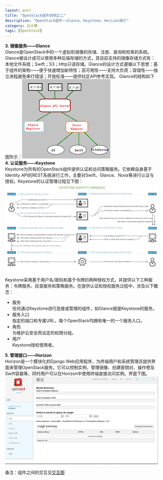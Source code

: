 ```yaml
---
layout: post
title: "OpenStack组件说明之二"
description: "OpenStack组件——Glance、Keystone、Horizon简介"
category: 云计算
tags: [OpenStack]
---
```


__3. 镜像服务——Glance__  
Glance是OpenStack中的一个虚拟机镜像的存储、注册、查询和检索的系统。Glance被设计成可以使用多种后端存储的方式，其目前支持的镜像存储方式有：本地文件系统；Swift；S3；Http只读存储。Glance的设计方式遵循以下思想：基于组件的架构——便于快速增加新特性；高可用性——支持大负荷；容错性——独立进程避免串行错误；开放标准——提供社区API参考实现。 Glance的结构如下图所示：![Glance结构](/assets/images/Glance_architecture.png)   
__4. 认证服务——Keystone__  
Keystone为所有的OpenStack组件提供认证和访问策略服务。它依赖自身基于Identity API的REST系统进行工作，主要对Swift、Glance、Nova等进行认证与授权。Keystone的认证管理过程见下图：  
![Keystone认证管理](/assets/images/keystone.png)  
Keystone采用基于用户名/密码和基于令牌的两种授权方式，并提供以下三种服务：令牌服务、目录服务和策略服务。在提供认证和授权服务过程中，涉及以下概念：  

* 服务  
		任何通过Keystone进行连接或管理的组件，如Glance就是Keystone的服务。  
* 服务入口  
		指定的端口和专属URL，每个OpenStack均拥有唯一的一个服务入口。  
* 角色  
		为维护云安全而设定的权限分组。  
* 用户  
		Keystone授权使用者。

__5. 管理接口——Horizon__  
Horizon是一个模块化的Django Web应用程序，为终端用户和系统管理员提供界面来管理OpenStack服务。它可以控制实例、管理镜像、创建密钥对、操作卷及Swift容器等，同时用户可以在Horizon中使用终端直接访问实例。界面下图。  
![OpenStack控制面板](/assets/images/horizon_web.png)   

备注：组件之间的交互见<a target="blank" href="/blog/12-21-2012/openstack_review/#component">交互图</a>
